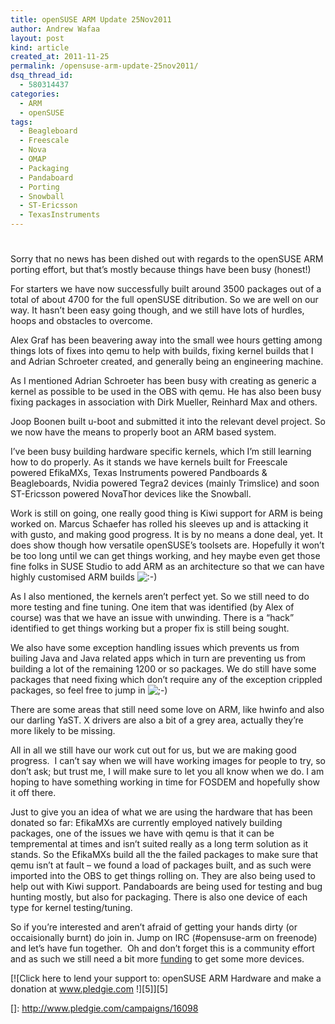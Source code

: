 ```yaml
---
title: openSUSE ARM Update 25Nov2011
author: Andrew Wafaa
layout: post
kind: article
created_at: 2011-11-25
permalink: /opensuse-arm-update-25nov2011/
dsq_thread_id:
  - 580314437
categories:
  - ARM
  - openSUSE
tags:
  - Beagleboard
  - Freescale
  - Nova
  - OMAP
  - Packaging
  - Pandaboard
  - Porting
  - Snowball
  - ST-Ericsson
  - TexasInstruments
---
```

# 

Sorry that no news has been dished out with regards to the openSUSE ARM porting effort, but that’s mostly because things have been busy (honest!)

For starters we have now successfully built around 3500 packages out of a total of about 4700 for the full openSUSE ditribution. So we are well on our way. It hasn’t been easy going though, and we still have lots of hurdles, hoops and obstacles to overcome.

Alex Graf has been beavering away into the small wee hours getting among things lots of fixes into qemu to help with builds, fixing kernel builds that I and Adrian Schroeter created, and generally being an engineering machine.

As I mentioned Adrian Schroeter has been busy with creating as generic a kernel as possible to be used in the OBS with qemu. He has also been busy fixing packages in association with Dirk Mueller, Reinhard Max and others.

Joop Boonen built u-boot and submitted it into the relevant devel project. So we now have the means to properly boot an ARM based system.

I’ve been busy building hardware specific kernels, which I’m still learning how to do properly. As it stands we have kernels built for Freescale powered EfikaMXs, Texas Instruments powered Pandboards & Beagleboards, Nvidia powered Tegra2 devices (mainly Trimslice) and soon ST-Ericsson powered NovaThor devices like the Snowball.

Work is still on going, one really good thing is Kiwi support for ARM is being worked on. Marcus Schaefer has rolled his sleeves up and is attacking it with gusto, and making good progress. It is by no means a done deal, yet. It does show though how versatile openSUSE’s toolsets are. Hopefully it won’t be too long until we can get things working, and hey maybe even get those fine folks in SUSE Studio to add ARM as an architecture so that we can have highly customised ARM builds ![:-)][1] 

 [1]: http://andrew.wafaa.eu/blog/wp-includes/images/smilies/icon_smile.gif

As I also mentioned, the kernels aren’t perfect yet. So we still need to do more testing and fine tuning. One item that was identified (by Alex of course) was that we have an issue with unwinding. There is a “hack” identified to get things working but a proper fix is still being sought.

We also have some exception handling issues which prevents us from builing Java and Java related apps which in turn are preventing us from building a lot of the remaining 1200 or so packages. We do still have some packages that need fixing which don’t require any of the exception crippled packages, so feel free to jump in ![;-)][2] 

 [2]: http://andrew.wafaa.eu/blog/wp-includes/images/smilies/icon_wink.gif

There are some areas that still need some love on ARM, like hwinfo and also our darling YaST. X drivers are also a bit of a grey area, actually they’re more likely to be missing.

All in all we still have our work cut out for us, but we are making good progress.  I can’t say when we will have working images for people to try, so don’t ask; but trust me, I will make sure to let you all know when we do. I am hoping to have something working in time for FOSDEM and hopefully show it off there.

Just to give you an idea of what we are using the hardware that has been donated so far: EfikaMXs are currently employed natively building packages, one of the issues we have with qemu is that it can be tempremental at times and isn’t suited really as a long term solution as it stands. So the EfikaMXs build all the the failed packages to make sure that qemu isn’t at fault – we found a load of packages built, and as such were imported into the OBS to get things rolling on. They are also being used to help out with Kiwi support. Pandaboards are being used for testing and bug hunting mostly, but also for packaging. There is also one device of each type for kernel testing/tuning.

So if you’re interested and aren’t afraid of getting your hands dirty (or occaisionally burnt) do join in. Jump on IRC (#opensuse-arm on freenode) and let’s have fun together.  Oh and don’t forget this is a community effort and as such we still need a bit more [funding][3] to get some more devices.

 [3]: http://pledgie.com/campaigns/16098 "openSUSE ARM hardware pledge"

[![Click here to lend your support to: openSUSE ARM Hardware and make a donation at www.pledgie.com !][5]][5]

 []: http://www.pledgie.com/campaigns/16098
